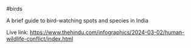# birds 

A brief guide to bird-watching spots and species in India

Live link: https://www.thehindu.com/infographics/2024-03-02/human-wildlife-conflict/index.html
 
 
